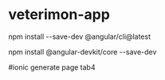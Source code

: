 # veterimon-app

npm install --save-dev @angular/cli@latest

npm install @angular-devkit/core --save-dev

#ionic generate page tab4

